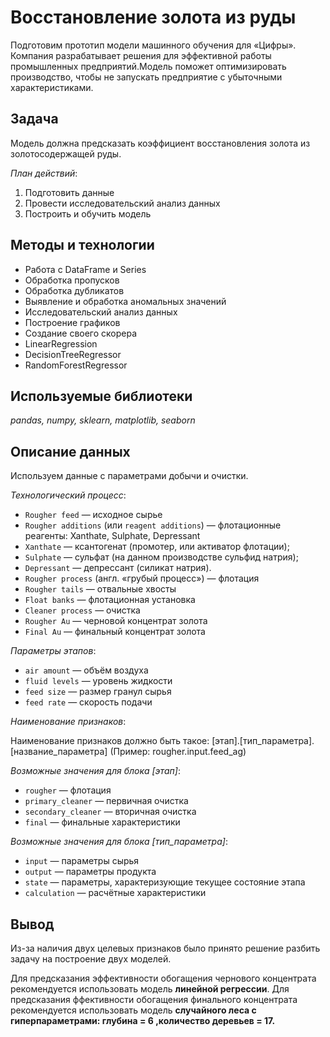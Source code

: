# Восстановление золота из руды
Подготовим прототип модели машинного обучения для «Цифры». Компания разрабатывает решения для эффективной работы промышленных предприятий.Модель поможет оптимизировать производство, чтобы не запускать предприятие с убыточными характеристиками.

## Задача
Модель должна предсказать коэффициент восстановления золота из золотосодержащей руды.

*План действий*:
1. Подготовить данные
2. Провести исследовательский анализ данных
3. Построить и обучить модель

## Методы и технологии
- Работа с DataFrame и Series
- Обработка пропусков
- Обработка дубликатов
- Выявление и обработка аномальных значений
- Исследовательский анализ данных
- Построение графиков
- Создание своего скорера 
- LinearRegression
- DecisionTreeRegressor
- RandomForestRegressor

## Используемые библиотеки
*pandas, numpy, sklearn, matplotlib, seaborn*

## Описание данных
Используем данные с параметрами добычи и очистки.

*Технологический процесс*:
- `Rougher feed` — исходное сырье
- `Rougher additions` (или `reagent additions`) — флотационные реагенты: Xanthate, Sulphate, Depressant
- `Xanthate` — ксантогенат (промотер, или активатор флотации);
- `Sulphate` — сульфат (на данном производстве сульфид натрия);
- `Depressant` — депрессант (силикат натрия).
- `Rougher process` (англ. «грубый процесс») — флотация
- `Rougher tails` — отвальные хвосты
- `Float banks` — флотационная установка
- `Cleaner process` — очистка
- `Rougher Au` — черновой концентрат золота
- `Final Au` — финальный концентрат золота

*Параметры этапов*:
- `air amount` — объём воздуха
- `fluid levels` — уровень жидкости
- `feed size` — размер гранул сырья
- `feed rate` — скорость подачи

*Наименование признаков*:

Наименование признаков должно быть такое:
[этап].[тип_параметра].[название_параметра]
(Пример: rougher.input.feed_ag)

*Возможные значения для блока [этап]*:
- `rougher` — флотация
- `primary_cleaner` — первичная очистка
- `secondary_cleaner` — вторичная очистка
- `final` — финальные характеристики

*Возможные значения для блока [тип_параметра]*:
- `input` — параметры сырья
- `output` — параметры продукта
- `state` — параметры, характеризующие текущее состояние этапа
- `calculation` — расчётные характеристики

## Вывод
Из-за наличия двух целевых признаков было принято решение разбить задачу на построение двух моделей.

Для предсказания эффективности обогащения чернового концентрата рекомендуется использовать модель **линейной регрессии**.
Для предсказания ффективности обогащения финального концентрата рекомендуется использовать модель **случайного леса с гиперпараметрами: глубина = 6 ,количество деревьев = 17.**

